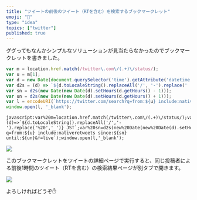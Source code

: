 ```yaml
---
title: "ツイートの前後のツイート（RTを含む）を検索するブックマークレット"
emoji: "🎻"
type: "idea"
topics: ["twitter"]
published: true
---
```


ググってもなんかシンプルなソリューションが見当たらなかったのでブックマークレットを書きました。

```js
var m = location.href.match(/twitter\.com\/(.+)\/status/);
var u = m[1];
var d = new Date(document.querySelector('time').getAttribute('datetime'));
var d2s = (d) => `${d.toLocaleString().replaceAll('/', '-').replace(' ', '_')}_JST`;
var sn = d2s(new Date(new Date(d).setHours(d.getHours() - 1)));
var un = d2s(new Date(new Date(d).setHours(d.getHours() + 1)));
var l = encodeURI(`https://twitter.com/search?q=from:${u} include:nativeretweets since:${sn} until:${un}&f=live`);
window.open(l, '_blank');
```

```
javascript:var%20m=location.href.match(/twitter\.com\/(.+)\/status/);var%20u=m[1];var%20d=new%20Date(document.querySelector('time').getAttribute('datetime'));var%20d2s=(d)=>`${d.toLocaleString().replaceAll('/','-').replace('%20','_')}_JST`;var%20sn=d2s(new%20Date(new%20Date(d).setHours(d.getHours()-1)));var%20un=d2s(new%20Date(new%20Date(d).setHours(d.getHours()+1)));var%20l=encodeURI(`https://twitter.com/search?q=from:${u} include:nativeretweets since:${sn} until:${un}&f=live`);window.open(l,'_blank');
```

![](https://tva1.sinaimg.cn/large/008vxvgGgy1h7aan3pmrfj30ty0uodhe.jpg)

このブックマークレットをツイートの詳細ページで実行すると、同じ投稿者による前後1時間のツイート（RTを含む）の検索結果ページが別タブで開きます。

![](https://img.esa.io/uploads/production/attachments/15064/2022/10/19/77821/89973c7c-1386-477b-9da0-8fdcffc08c79.gif)

よろしければどうぞ✋
